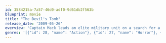 ```yaml
---
id: 3584215a-7a57-46d0-adf0-9d61db2f563b
blueprint: movie
title: "The Devil's Tomb"
release_date: '2009-05-26'
overview: 'Captain Mack leads an elite military unit on a search for a missing scientist, and comes face-to-face with an an ancient evil lying beneath the Middle Eastern desert. Evil that is not of this world. Evil that should never be unearthed.'
genres: '[{"id": 28, "name": "Action"}, {"id": 27, "name": "Horror"}, {"id": 53, "name": "Thriller"}, {"id": 878, "name": "Science Fiction"}]'
---
```

